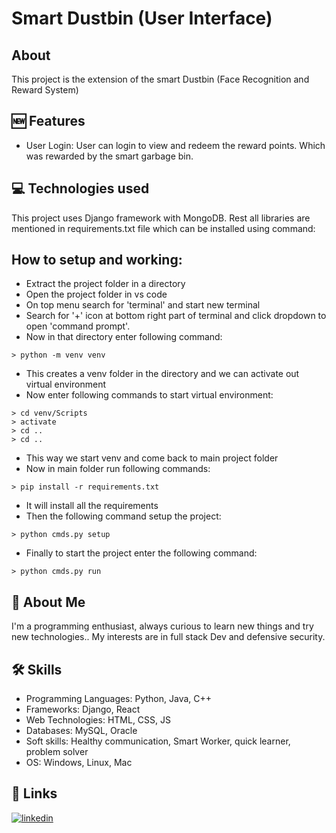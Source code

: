 # Smart Dustbin (User Interface) 
## About 
This project is the extension of the smart Dustbin (Face Recognition and Reward System)

## 🆕 Features
- User Login: User can login to view and redeem the reward points. Which was rewarded by the smart garbage bin.

## 💻 Technologies used
This project uses Django framework with MongoDB.
Rest all libraries are mentioned in requirements.txt file which can be installed using command:

## How to setup and working:
- Extract the project folder in a directory
- Open the project folder in vs code
- On top menu search for 'terminal' and start new terminal
- Search for '+' icon at bottom right part of terminal and click dropdown to open 'command prompt'.
- Now in that directory enter following command:
```
> python -m venv venv 
```
- This creates a venv folder in the directory and we can activate out virtual environment
- Now enter following commands to start virtual environment:
```
> cd venv/Scripts
> activate
> cd ..
> cd ..
```
- This way we start venv and come back to main project folder
-  Now in main folder run following commands:
```
> pip install -r requirements.txt
```
- It will install all the requirements
- Then the following command setup the project:
```
> python cmds.py setup
```
- Finally to start the project enter the following command:
```
> python cmds.py run
```



## 🚀 About Me

I'm a programming enthusiast, always curious to learn new things and try new technologies.. My interests are in full stack Dev and defensive security. 

## 🛠 Skills

- Programming Languages: Python, Java, C++
- Frameworks: Django, React
- Web Technologies: HTML, CSS, JS
- Databases: MySQL, Oracle
- Soft skills: Healthy communication, Smart Worker, quick learner, problem solver
- OS: Windows, Linux, Mac

## 🔗 Links

[![linkedin](https://img.shields.io/badge/linkedin-0A66C2?style=for-the-badge&logo=linkedin&logoColor=white)](https://www.linkedin.com/in/this-darshiii/)


